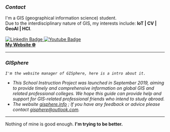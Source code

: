 ### *Contact*
I'm a GIS (geographical information science) student. <br>
Due to the interdisciplinary nature of GIS, my interests include: **IoT | CV | GeoAI | HCI**.
<br><br>
<a href="https://www.linkedin.com/in/pengyu-chen-a07973181/">
  <img src="https://img.shields.io/badge/LinkedIn-blue?style=for-the-badge&logo=linkedin&logoColor=yellow" alt="LinkedIn Badge"/>
</a> 
<a href="andyphilharmonic@gmail.com">
  <img src="https://img.shields.io/badge/Gmail-yellow?style=for-the-badge&logo=gmail&logoColor=blue" alt="Youtube Badge"/>
</a>  <br>
**[My Website 🌐](https://pengyu-gis.github.io/)**

---

### *GISphere*
*`I'm the website manager of GISphere, here is a intro about it.`*
- *This School Instruction Project was launched in September 2019, aiming to provide timely and comprehensive information on global GIS and related professional colleges.* *We hope this guide can provide help and support for GIS-related professional friends who intend to study abroad.*
- *The website [gisphere.info](https://gisphere.info/) ; If you have any feedback or advice please contact <gisphere@outlook.com>.*

---
 Nothing of mine is good enough. **I'm trying to be better.**
